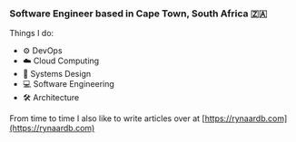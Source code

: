 <h3>Software Engineer based in Cape Town, South Africa 🇿🇦</h3>

Things I do:

- ⚙️ DevOps
- ☁️ Cloud Computing
- 📱 Systems Design
- 💻 Software Engineering
- 🛠 Architecture

From time to time I also like to write articles over at [https://rynaardb.com](https://rynaardb.com)
